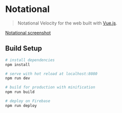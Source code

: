 # Notational

> Notational Velocity for the web built with [Vue.js](https://vuejs.org/).

[Notational screenshot](screenshot.png)

## Build Setup

``` bash
# install dependencies
npm install

# serve with hot reload at localhost:8080
npm run dev

# build for production with minification
npm run build

# deploy on Firebase
npm run deploy
```
